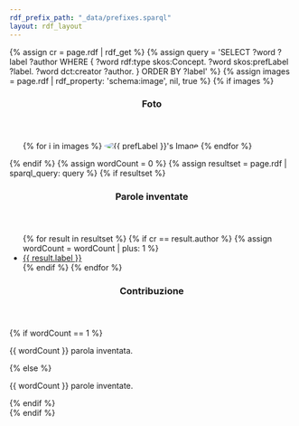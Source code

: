 ```yaml
---
rdf_prefix_path: "_data/prefixes.sparql"
layout: rdf_layout
---
```


{% assign cr = page.rdf | rdf_get %}
{% assign query =  'SELECT ?word ?label ?author
	WHERE {
		?word rdf:type skos:Concept.
		?word skos:prefLabel ?label.
		?word dct:creator ?author.
	}
	ORDER BY ?label'
%}
{% assign images = page.rdf | rdf_property: 'schema:image', nil, true %}
{% if images %}
<section>
    <header>
        <h3>Foto</h3>
    </header>
    <div class="content">
        <ul>
        {% for i in images %}
            <span class="image left">
                <img style="border-radius: 50%;" src="{{ i }}" alt="{{ prefLabel }}'s Image">
            </span>
        {% endfor %}
        </ul>
    </div>
</section>
{% endif %}
{% assign wordCount = 0 %}
{% assign resultset = page.rdf | sparql_query: query %}
{% if resultset %}
<section>
	<header>
		<h3> Parole inventate </h3>
	</header>
	<div class="content">
		<ul>
			{% for result in resultset %}
				{% if cr == result.author %}
				{% assign wordCount = wordCount | plus: 1 %}
					<li>
						<a href='{{ result.word.page_url }}'>{{ result.label }}</a>
					</li>
				{% endif %}
			{% endfor %}
		</ul>
	</div>
</section>
<section>
	<header>
		<h3> Contribuzione </h3>
	</header>
	<div class="content">
	{% if wordCount == 1 %}
		<p> {{ wordCount }} parola inventata. </p>
	{% else %}
		<p> {{ wordCount }} parole inventate. </p>
	{% endif %}
	</div>
</section>
{% endif %}
